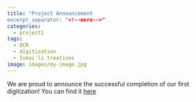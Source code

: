 ```yaml
---
title: "Project Announcement
excerpt_separator: "<!--more-->"
categories:
  - project1
tags:
  - OCR
  - digitization
  - Ismai'li treatises
image: images/my-image.jpg
---
```

We are proud to announce the successful completion of our first digitization! You can find it [here](https://khosh07.github.io/portfolio/digitization)
